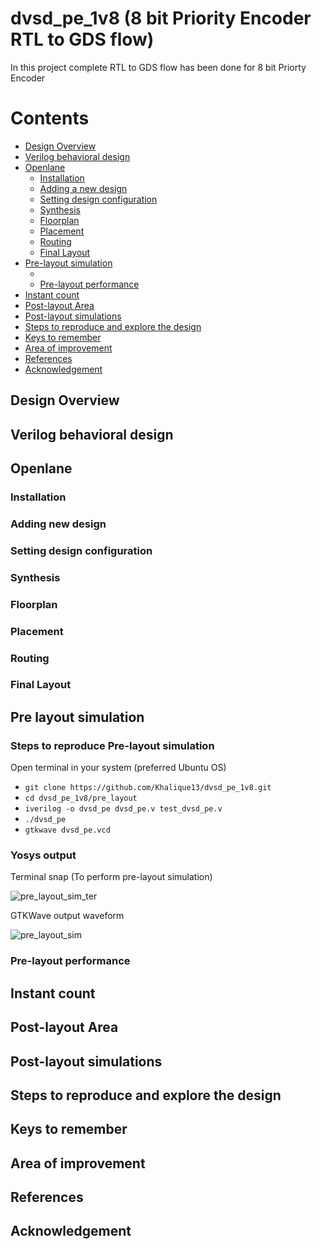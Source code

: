 # dvsd_pe_1v8 (8 bit Priority Encoder RTL to GDS flow) 
In this project complete RTL to GDS flow has been done for 8 bit Priorty Encoder

# Contents
- [Design Overview](#design-overview )
- [Verilog behavioral design](#verilog-behavioral-design)
- [Openlane](#openlane)
	- [Installation](#installation)
	- [Adding a new design](##adding-new-design)
	- [Setting design configuration](##setting-design-configuration)
	- [Synthesis](##synthesis)
	- [Floorplan](##floorplan)
	- [Placement](##placement)
	- [Routing](##routing)
	- [Final Layout](##final-layout)
- [Pre-layout simulation](#pre-layout-simulation)
	- []()
	- [Pre-layout performance](##prelayout-performance)
- [Instant count](#instant-count)
- [Post-layout Area](#post-layout-area)
- [Post-layout simulations](#post-layout-simulations)
- [Steps to reproduce and explore the design](#steps-to-reproduce-and-explore-the-design)
- [Keys to remember](#keys-to-remember)
- [Area of improvement](#area-of-improvement)
- [References](#references)
- [Acknowledgement](#acknowledgement)


## Design Overview

## Verilog behavioral design

## Openlane 

### Installation

### Adding new design

### Setting design configuration

### Synthesis

### Floorplan

### Placement

### Routing

### Final Layout

## Pre layout simulation



### Steps to reproduce Pre-layout simulation

 Open terminal in your system (preferred Ubuntu OS)

- `git clone https://github.com/Khalique13/dvsd_pe_1v8.git`
- `cd dvsd_pe_1v8/pre_layout`
- `iverilog -o dvsd_pe dvsd_pe.v test_dvsd_pe.v`
- `./dvsd_pe`
- `gtkwave dvsd_pe.vcd`

### Yosys output

  Terminal snap (To perform pre-layout simulation)
  
  ![pre_layout_sim_ter](https://user-images.githubusercontent.com/80625515/130051278-4923d434-75f6-44ed-88dd-3a2864a3b84b.png)

  GTKWave output waveform
  
  ![pre_layout_sim](https://user-images.githubusercontent.com/80625515/130084221-8654af3a-aaf5-417f-b290-c65f87536778.png)

### Pre-layout performance

## Instant count

## Post-layout Area

## Post-layout simulations

## Steps to reproduce and explore the design

## Keys to remember

## Area of improvement

## References

## Acknowledgement


